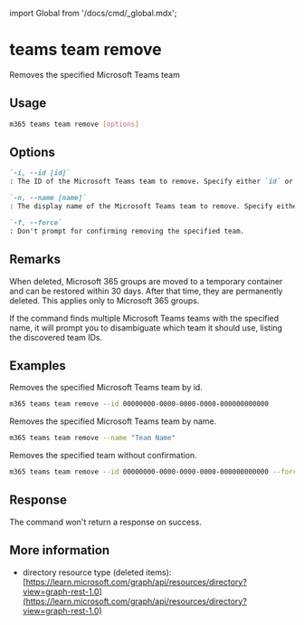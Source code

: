 <!-- DISCLAIMER: All secrets, passwords, and sensitive values in this document are examples only and not real credentials. -->
import Global from '/docs/cmd/_global.mdx';

# teams team remove

Removes the specified Microsoft Teams team

## Usage

```sh
m365 teams team remove [options]
```

## Options

```md definition-list
`-i, --id [id]`
: The ID of the Microsoft Teams team to remove. Specify either `id` or `name` but not both.

`-n, --name [name]`
: The display name of the Microsoft Teams team to remove. Specify either `id` or `name` but not both.

`-f, --force`
: Don't prompt for confirming removing the specified team.
```

<Global />

## Remarks

When deleted, Microsoft 365 groups are moved to a temporary container and can be restored within 30 days. After that time, they are permanently deleted. This applies only to Microsoft 365 groups.

If the command finds multiple Microsoft Teams teams with the specified name, it will prompt you to disambiguate which team it should use, listing the discovered team IDs.

## Examples

Removes the specified Microsoft Teams team by id.

```sh
m365 teams team remove --id 00000000-0000-0000-0000-000000000000
```

Removes the specified Microsoft Teams team by name.

```sh
m365 teams team remove --name "Team Name"
```

Removes the specified team without confirmation.

```sh
m365 teams team remove --id 00000000-0000-0000-0000-000000000000 --force
```

## Response

The command won't return a response on success.

## More information

- directory resource type (deleted items): [https://learn.microsoft.com/graph/api/resources/directory?view=graph-rest-1.0](https://learn.microsoft.com/graph/api/resources/directory?view=graph-rest-1.0)
